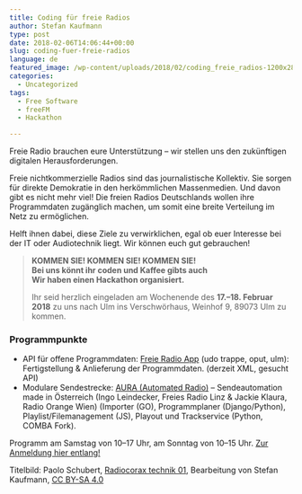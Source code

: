 ```yaml
---
title: Coding für freie Radios
author: Stefan Kaufmann
type: post
date: 2018-02-06T14:06:44+00:00
slug: coding-fuer-freie-radios
language: de
featured_image: /wp-content/uploads/2018/02/coding_freie_radios-1200x281.png
categories:
  - Uncategorized
tags:
  - Free Software
  - freeFM
  - Hackathon

---
```

Freie Radio brauchen eure Unterstützung – wir stellen uns den zukünftigen digitalen Herausforderungen.

Freie nichtkommerzielle Radios sind das journalistische Kollektiv. Sie sorgen für direkte Demokratie in den herkömmlichen Massenmedien. Und davon gibt es nicht mehr viel! Die freien Radios Deutschlands wollen ihre Programmdaten zugänglich machen, um somit eine breite Verteilung im Netz zu ermöglichen.

Helft ihnen dabei, diese Ziele zu verwirklichen, egal ob euer Interesse bei der IT oder Audiotechnik liegt. Wir können euch gut gebrauchen!

> **KOMMEN SIE! KOMMEN SIE! KOMMEN SIE!**  
> **Bei uns könnt ihr coden und Kaffee gibts auch**  
> **Wir haben einen Hackathon organisiert.** 
> 
> Ihr seid herzlich eingeladen am Wochenende des **17.–18. Februar 2018** zu uns nach Ulm ins Verschwörhaus, Weinhof 9, 89073 Ulm zu kommen.

### Programmpunkte

  * API für offene Programmdaten: [Freie Radio App][1] (udo trappe, oput, ulm): Fertigstellung & Anlieferung der Programmdaten. (derzeit XML, gesucht API)
  * Modulare Sendestrecke: [AURA (Automated Radio)][2] &#8211; Sendeautomation made in Österreich (Ingo Leindecker, Freies Radio Linz & Jackie Klaura, Radio Orange Wien) (Importer (GO), Programmplaner (Django/Python), Playlist/Filemanagement (JS), Playout und Trackservice (Python, COMBA Fork).

Programm am Samstag von 10–17 Uhr, am Sonntag von 10–15 Uhr. [Zur Anmeldung hier entlang!][3]

Titelbild: Paolo Schubert, [Radiocorax technik 01](https://commons.wikimedia.org/wiki/File:Radiocorax_technik_01.jpg), Bearbeitung von Stefan Kaufmann, [CC BY-SA 4.0](https://creativecommons.org/licenses/by-sa/4.0/legalcode)

 [1]: http://bfrtech.critmass.de/redmine/projects/freie-radios-app/wiki/Freie_Radio_App_-_Entwickler
 [2]: https://gitlab.servus.at/autoradio
 [3]: https://docs.google.com/forms/d/e/1FAIpQLSfpndCxQ9zpvbBd8Q1xnBVVnOV8jiPlrMtXBLKKCGUpkAat-g/viewform?c=0&w=1
